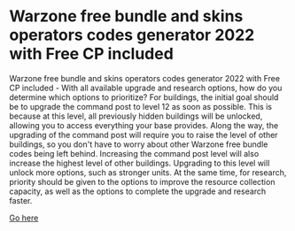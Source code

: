 # Warzone free bundle and skins operators codes generator 2022 with Free CP included

Warzone free bundle and skins operators codes generator 2022 with Free CP included - With all available upgrade and research options, how do you determine which options to prioritize? For buildings, the initial goal should be to upgrade the command post to level 12 as soon as possible. This is because at this level, all previously hidden buildings will be unlocked, allowing you to access everything your base provides. Along the way, the upgrading of the command post will require you to raise the level of other buildings, so you don't have to worry about other Warzone free bundle codes being left behind. Increasing the command post level will also increase the highest level of other buildings. Upgrading to this level will unlock more options, such as stronger units. At the same time, for research, priority should be given to the options to improve the resource collection capacity, as well as the options to complete the upgrade and research faster.

<a href="https://djclubber.com/codmobile/">Go here</a>
